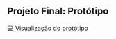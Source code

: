 ## Projeto Final: Protótipo
<a href="https://www.figma.com/design/QiePGKKS61iZ5aBEnPYhrD/Prot%C3%B3tipo---PWEB?node-id=0-1&t=dzitGMDcZJ3uGYLf-1">💻 Visualização do protótipo</a>